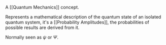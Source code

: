A [[Quantum Mechanics]] concept.

Represents a mathematical description of the quantum state of an isolated quantum system, it's a [[Probability Amplitudes]], the probabilities of possible results are derived from it.

Normally seen as $\psi$ or $\Psi$. 